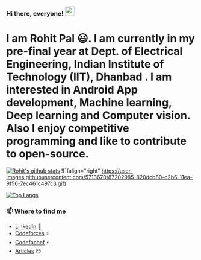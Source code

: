 ### Hi there, everyone! <img src="https://raw.githubusercontent.com/iammanish17/iammanish17/master/Hi.gif" width="25" height="25" />

# I am Rohit Pal 😃. I am currently in my pre-final year at Dept. of Electrical Engineering, Indian Institute of Technology (IIT), Dhanbad . I am interested in Android App development, Machine learning, Deep learning and Computer vision. Also I enjoy competitive programming and like to contribute to open-source.

[![Rohit's github stats](https://github-readme-stats.vercel.app/api?username=RohitTheBoss007&show_icons=true&theme=dracula)](https://github.com/RohitTheBoss007) ![](align="right" https://user-images.githubusercontent.com/5713670/87202985-820dcb80-c2b6-11ea-9f56-7ec461c497c3.gif)

[![Top Langs](https://github-readme-stats.vercel.app/api/top-langs/?username=RohitTheBoss007&langs_count=6&layout=compact)](https://github.com/anuraghazra/github-readme-stats)

### 📫 Where to find me

- [LinkedIn](https://www.linkedin.com/in/rohit-pal-7269a8188/) 💼
- [Codeforces](https://codeforces.com/profile/onetaps) ⚡
- [Codefochef](https://www.codechef.com/users/rohitpal210) ⚡
- [Articles](https://auth.geeksforgeeks.org/user/rohitpal210/articles) 😏


<!--
**RohitTheBoss007/RohitTheBoss007** is a ✨ _special_ ✨ repository because its `README.md` (this file) appears on your GitHub profile.

Here are some ideas to get you started:

- 🔭 I’m currently working on ...
- 🌱 I’m currently learning ...
- 👯 I’m looking to collaborate on ...
- 🤔 I’m looking for help with ...
- 💬 Ask me about ...
- 📫 How to reach me: ...
- 😄 Pronouns: ...
- ⚡ Fun fact: ...
-->

